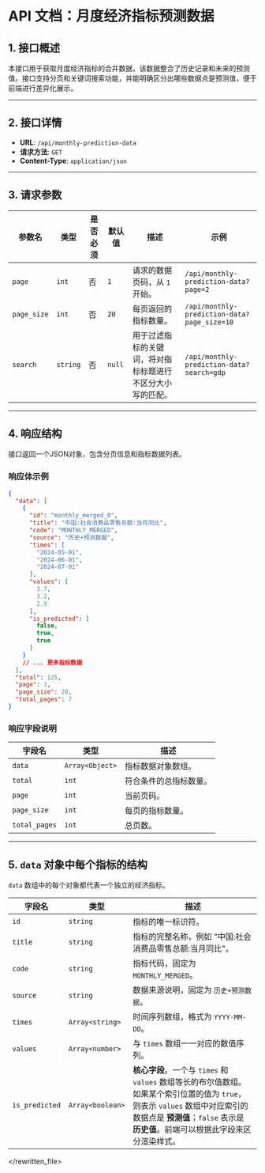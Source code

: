 # API 文档：月度经济指标预测数据

## 1. 接口概述

本接口用于获取月度经济指标的合并数据，该数据整合了历史记录和未来的预测值。接口支持分页和关键词搜索功能，并能明确区分出哪些数据点是预测值，便于前端进行差异化展示。

---

## 2. 接口详情

- **URL**: `/api/monthly-prediction-data`
- **请求方法**: `GET`
- **Content-Type**: `application/json`

---

## 3. 请求参数

| 参数名      | 类型   | 是否必须 | 默认值 | 描述                                       | 示例                           |
|-------------|--------|----------|--------|--------------------------------------------|--------------------------------|
| `page`      | `int`  | 否       | `1`    | 请求的数据页码，从 `1` 开始。              | `/api/monthly-prediction-data?page=2` |
| `page_size` | `int`  | 否       | `20`   | 每页返回的指标数量。                       | `/api/monthly-prediction-data?page_size=10` |
| `search`    | `string` | 否       | `null` | 用于过滤指标的关键词，将对指标标题进行不区分大小写的匹配。 | `/api/monthly-prediction-data?search=gdp` |

---

## 4. 响应结构

接口返回一个JSON对象，包含分页信息和指标数据列表。

### 响应体示例

```json
{
  "data": [
    {
      "id": "monthly_merged_0",
      "title": "中国:社会消费品零售总额:当月同比",
      "code": "MONTHLY_MERGED",
      "source": "历史+预测数据",
      "times": [
        "2024-05-01",
        "2024-06-01",
        "2024-07-01"
      ],
      "values": [
        3.7,
        3.2,
        2.9
      ],
      "is_predicted": [
        false,
        true,
        true
      ]
    }
    // ... 更多指标数据
  ],
  "total": 125,
  "page": 1,
  "page_size": 20,
  "total_pages": 7
}
```

### 响应字段说明

| 字段名        | 类型              | 描述                                                       |
|---------------|-------------------|------------------------------------------------------------|
| `data`        | `Array<Object>`   | 指标数据对象数组。                                         |
| `total`       | `int`             | 符合条件的总指标数量。                                     |
| `page`        | `int`             | 当前页码。                                                 |
| `page_size`   | `int`             | 每页的指标数量。                                           |
| `total_pages` | `int`             | 总页数。                                                   |

---

## 5. `data` 对象中每个指标的结构

`data` 数组中的每个对象都代表一个独立的经济指标。

| 字段名         | 类型                | 描述                                                                                                                              |
|----------------|---------------------|-----------------------------------------------------------------------------------------------------------------------------------|
| `id`           | `string`            | 指标的唯一标识符。                                                                                                                |
| `title`        | `string`            | 指标的完整名称，例如 "中国:社会消费品零售总额:当月同比"。                                                                         |
| `code`         | `string`            | 指标代码，固定为 `MONTHLY_MERGED`。                                                                                               |
| `source`       | `string`            | 数据来源说明，固定为 `历史+预测数据`。                                                                                            |
| `times`        | `Array<string>`     | 时间序列数组，格式为 `YYYY-MM-DD`。                                                                                               |
| `values`       | `Array<number>`     | 与 `times` 数组一一对应的数值序列。                                                                                               |
| `is_predicted` | `Array<boolean>`    | **核心字段**。一个与 `times` 和 `values` 数组等长的布尔值数组。如果某个索引位置的值为 `true`，则表示 `values` 数组中对应索引的数据点是 **预测值**；`false` 表示是 **历史值**。前端可以根据此字段来区分渲染样式。 |

</rewritten_file> 
